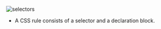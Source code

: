 ![selectors](https://www.w3schools.com/css/img_selector.gif)
- A CSS rule consists of a selector and a declaration block.




